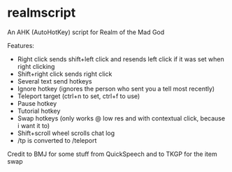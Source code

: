 realmscript
===========

An AHK (AutoHotKey) script for Realm of the Mad God

Features:
* Right click sends shift+left click and resends left click if it was set when right clicking
* Shift+right click sends right click
* Several text send hotkeys
* Ignore hotkey (ignores the person who sent you a tell most recently)
* Teleport target (ctrl+n to set, ctrl+f to use)
* Pause hotkey
* Tutorial hotkey
* Swap hotkeys (only works @ low res and with contextual click, because i want it to)
* Shift+scroll wheel scrolls chat log
* /tp is converted to /teleport 

Credit to BMJ for some stuff from QuickSpeech and to TKGP for the item swap
